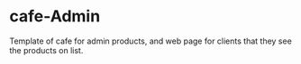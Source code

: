 # cafe-Admin
Template of cafe for admin products, and web page for clients that they see the products on list.
